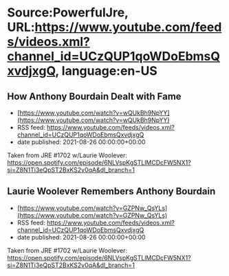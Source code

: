 # Source:PowerfulJre, URL:https://www.youtube.com/feeds/videos.xml?channel_id=UCzQUP1qoWDoEbmsQxvdjxgQ, language:en-US

## How Anthony Bourdain Dealt with Fame
 - [https://www.youtube.com/watch?v=wQUkBh9NpYY](https://www.youtube.com/watch?v=wQUkBh9NpYY)
 - RSS feed: https://www.youtube.com/feeds/videos.xml?channel_id=UCzQUP1qoWDoEbmsQxvdjxgQ
 - date published: 2021-08-26 00:00:00+00:00

Taken from JRE #1702 w/Laurie Woolever:
https://open.spotify.com/episode/6NLVspKgSTLlMCDcFW5NX1?si=Z8N1Ti3eQpST2BxKS2v0qA&dl_branch=1

## Laurie Woolever Remembers Anthony Bourdain
 - [https://www.youtube.com/watch?v=GZPNw_QsYLs](https://www.youtube.com/watch?v=GZPNw_QsYLs)
 - RSS feed: https://www.youtube.com/feeds/videos.xml?channel_id=UCzQUP1qoWDoEbmsQxvdjxgQ
 - date published: 2021-08-26 00:00:00+00:00

Taken from JRE #1702 w/Laurie Woolever:
https://open.spotify.com/episode/6NLVspKgSTLlMCDcFW5NX1?si=Z8N1Ti3eQpST2BxKS2v0qA&dl_branch=1

